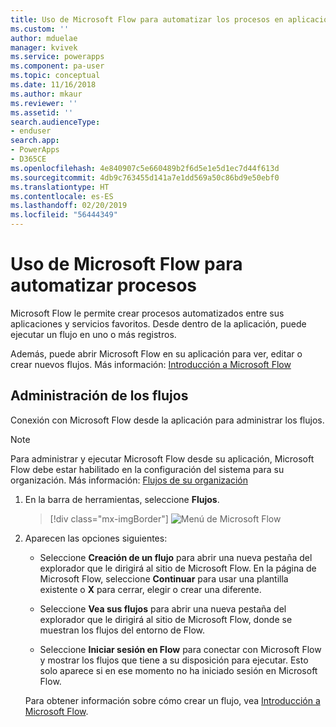 ```yaml
---
title: Uso de Microsoft Flow para automatizar los procesos en aplicaciones controladas por modelos | Microsoft Docs
ms.custom: ''
author: mduelae
manager: kvivek
ms.service: powerapps
ms.component: pa-user
ms.topic: conceptual
ms.date: 11/16/2018
ms.author: mkaur
ms.reviewer: ''
ms.assetid: ''
search.audienceType:
- enduser
search.app:
- PowerApps
- D365CE
ms.openlocfilehash: 4e840907c5e660489b2f6d5e1e5d1ec7d44f613d
ms.sourcegitcommit: 4db9c763455d141a7e1dd569a50c86bd9e50ebf0
ms.translationtype: HT
ms.contentlocale: es-ES
ms.lasthandoff: 02/20/2019
ms.locfileid: "56444349"
---
```

# <a name="use-microsoft-flow-to-automate-processes"></a>Uso de Microsoft Flow para automatizar procesos

Microsoft Flow le permite crear procesos automatizados entre sus aplicaciones y servicios favoritos. Desde dentro de la aplicación, puede ejecutar un flujo en uno o más registros. 

Además, puede abrir Microsoft Flow en su aplicación para ver, editar o crear nuevos flujos.  Más información: [Introducción a Microsoft Flow](https://docs.microsoft.com/flow/getting-started)

## <a name="manage-your-flows"></a>Administración de los flujos 
Conexión con Microsoft Flow desde la aplicación para administrar los flujos.
  
> [!NOTE]
> Para administrar y ejecutar Microsoft Flow desde su aplicación, Microsoft Flow debe estar habilitado en la configuración del sistema para su organización. Más información:  [Flujos de su organización](https://docs.microsoft.com/flow/organization-q-and-a) 
  
1. En la barra de herramientas, seleccione **Flujos**.  
  
   > [!div class="mx-imgBorder"]
   > ![Menú de Microsoft Flow](media/flow.png "Microsoft Flow menu") 
  
2. Aparecen las opciones siguientes:  
  
   -   Seleccione **Creación de un flujo** para abrir una nueva pestaña del explorador que le dirigirá al sitio de Microsoft Flow. En la página de Microsoft Flow, seleccione **Continuar** para usar una plantilla existente o **X** para cerrar, elegir o crear una diferente.  
  
   -   Seleccione **Vea sus flujos** para abrir una nueva pestaña del explorador que le dirigirá al sitio de Microsoft Flow, donde se muestran los flujos del entorno de Flow.  
  
   -   Seleccione **Iniciar sesión en Flow** para conectar con Microsoft Flow y mostrar los flujos que tiene a su disposición para ejecutar. Esto solo aparece si en ese momento no ha iniciado sesión en Microsoft Flow.  
   
    Para obtener información sobre cómo crear un flujo, vea [Introducción a Microsoft Flow](/flow/getting-started).  
  
